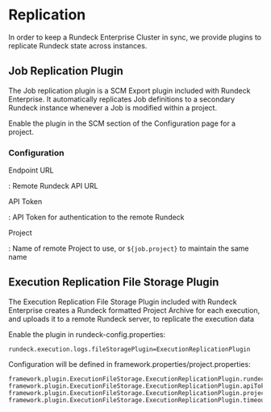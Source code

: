 # Replication

In order to keep a Rundeck Enterprise Cluster in sync, we provide plugins to replicate Rundeck state across instances.

## Job Replication Plugin

The Job replication plugin is a SCM Export plugin included with Rundeck Enterprise. It automatically replicates Job definitions to a secondary Rundeck instance whenever a Job is modified within a project.

Enable the plugin in the SCM section of the Configuration page for a project.

### Configuration

Endpoint URL

: Remote Rundeck API URL

API Token

: API Token for authentication to the remote Rundeck

Project

: Name of remote Project to use, or `${job.project}` to maintain the same name

## Execution Replication File Storage Plugin

The Execution Replication File Storage Plugin included with Rundeck Enterprise creates a Rundeck formatted Project Archive for each execution, and uploads it to a remote
Rundeck server, to replicate the execution data

Enable the plugin in rundeck-config.properties:

```properties
rundeck.execution.logs.fileStoragePlugin=ExecutionReplicationPlugin
```

Configuration will be defined in framework.properties/project.properties:

```properties
framework.plugin.ExecutionFileStorage.ExecutionReplicationPlugin.rundeckUrl=http://host
framework.plugin.ExecutionFileStorage.ExecutionReplicationPlugin.apiToken=...
framework.plugin.ExecutionFileStorage.ExecutionReplicationPlugin.project=${execution.project}
framework.plugin.ExecutionFileStorage.ExecutionReplicationPlugin.timeout=30
```
